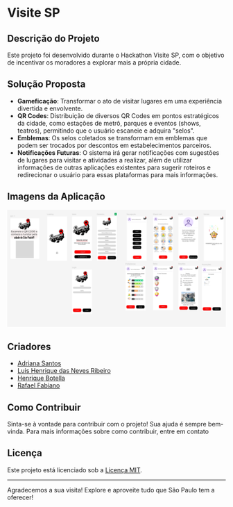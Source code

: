 # Visite SP

## Descrição do Projeto

Este projeto foi desenvolvido durante o Hackathon Visite SP, com o objetivo de incentivar os moradores a explorar mais a própria cidade.

## Solução Proposta

- **Gameficação**: Transformar o ato de visitar lugares em uma experiência divertida e envolvente.
- **QR Codes**: Distribuição de diversos QR Codes em pontos estratégicos da cidade, como estações de metrô, parques e eventos (shows, teatros), permitindo que o usuário escaneie e adquira "selos".
- **Emblemas**: Os selos coletados se transformam em emblemas que podem ser trocados por descontos em estabelecimentos parceiros.
- **Notificações Futuras**: O sistema irá gerar notificações com sugestões de lugares para visitar e atividades a realizar, além de utilizar informações de outras aplicações existentes para sugerir roteiros e redirecionar o usuário para essas plataformas para mais informações.

## Imagens da Aplicação
![Front](app/static/image/visual/todos_fronts.png)


## Criadores

- [Adriana Santos](https://www.linkedin.com/in/adrianasantos86/)
- [Luis Henrique das Neves Ribeiro](https://www.linkedin.com/in/luis-henrique-das-neves-ribeiro/)
- [Henrique Botella](https://www.linkedin.com/in/henriquebotella/)
- [Rafael Fabiano](https://www.linkedin.com/in/rafaelfabiano-/)

## Como Contribuir

Sinta-se à vontade para contribuir com o projeto! Sua ajuda é sempre bem-vinda. Para mais informações sobre como contribuir, entre em contato

## Licença

Este projeto está licenciado sob a [Licença MIT](LICENSE).

---

Agradecemos a sua visita! Explore e aproveite tudo que São Paulo tem a oferecer!
